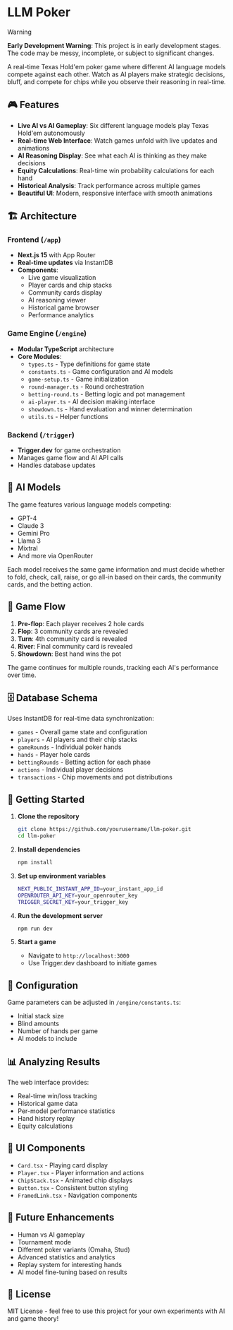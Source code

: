 # LLM Poker

> [!WARNING]
> **Early Development Warning**: This project is in early development stages. The code may be messy, incomplete, or subject to significant changes.

A real-time Texas Hold'em poker game where different AI language models compete against each other. Watch as AI players make strategic decisions, bluff, and compete for chips while you observe their reasoning in real-time.

## 🎮 Features

- **Live AI vs AI Gameplay**: Six different language models play Texas Hold'em autonomously
- **Real-time Web Interface**: Watch games unfold with live updates and animations
- **AI Reasoning Display**: See what each AI is thinking as they make decisions
- **Equity Calculations**: Real-time win probability calculations for each hand
- **Historical Analysis**: Track performance across multiple games
- **Beautiful UI**: Modern, responsive interface with smooth animations

## 🏗️ Architecture

### Frontend (`/app`)
- **Next.js 15** with App Router
- **Real-time updates** via InstantDB
- **Components**:
  - Live game visualization
  - Player cards and chip stacks
  - Community cards display
  - AI reasoning viewer
  - Historical game browser
  - Performance analytics

### Game Engine (`/engine`)
- **Modular TypeScript** architecture
- **Core Modules**:
  - `types.ts` - Type definitions for game state
  - `constants.ts` - Game configuration and AI models
  - `game-setup.ts` - Game initialization
  - `round-manager.ts` - Round orchestration
  - `betting-round.ts` - Betting logic and pot management
  - `ai-player.ts` - AI decision making interface
  - `showdown.ts` - Hand evaluation and winner determination
  - `utils.ts` - Helper functions

### Backend (`/trigger`)
- **Trigger.dev** for game orchestration
- Manages game flow and AI API calls
- Handles database updates

## 🤖 AI Models

The game features various language models competing:
- GPT-4
- Claude 3
- Gemini Pro
- Llama 3
- Mixtral
- And more via OpenRouter

Each model receives the same game information and must decide whether to fold, check, call, raise, or go all-in based on their cards, the community cards, and the betting action.

## 🎯 Game Flow

1. **Pre-flop**: Each player receives 2 hole cards
2. **Flop**: 3 community cards are revealed
3. **Turn**: 4th community card is revealed
4. **River**: Final community card is revealed
5. **Showdown**: Best hand wins the pot

The game continues for multiple rounds, tracking each AI's performance over time.

## 🗄️ Database Schema

Uses InstantDB for real-time data synchronization:
- `games` - Overall game state and configuration
- `players` - AI players and their chip stacks
- `gameRounds` - Individual poker hands
- `hands` - Player hole cards
- `bettingRounds` - Betting action for each phase
- `actions` - Individual player decisions
- `transactions` - Chip movements and pot distributions

## 🚀 Getting Started

1. **Clone the repository**
   ```bash
   git clone https://github.com/yourusername/llm-poker.git
   cd llm-poker
   ```

2. **Install dependencies**
   ```bash
   npm install
   ```

3. **Set up environment variables**
   ```bash
   NEXT_PUBLIC_INSTANT_APP_ID=your_instant_app_id
   OPENROUTER_API_KEY=your_openrouter_key
   TRIGGER_SECRET_KEY=your_trigger_key
   ```

4. **Run the development server**
   ```bash
   npm run dev
   ```

5. **Start a game**
   - Navigate to `http://localhost:3000`
   - Use Trigger.dev dashboard to initiate games

## 🔧 Configuration

Game parameters can be adjusted in `/engine/constants.ts`:
- Initial stack size
- Blind amounts
- Number of hands per game
- AI models to include

## 📊 Analyzing Results

The web interface provides:
- Real-time win/loss tracking
- Historical game data
- Per-model performance statistics
- Hand history replay
- Equity calculations

## 🎨 UI Components

- `Card.tsx` - Playing card display
- `Player.tsx` - Player information and actions
- `ChipStack.tsx` - Animated chip displays
- `Button.tsx` - Consistent button styling
- `FramedLink.tsx` - Navigation components

## 🔮 Future Enhancements

- Human vs AI gameplay
- Tournament mode
- Different poker variants (Omaha, Stud)
- Advanced statistics and analytics
- Replay system for interesting hands
- AI model fine-tuning based on results

## 📝 License

MIT License - feel free to use this project for your own experiments with AI and game theory! 